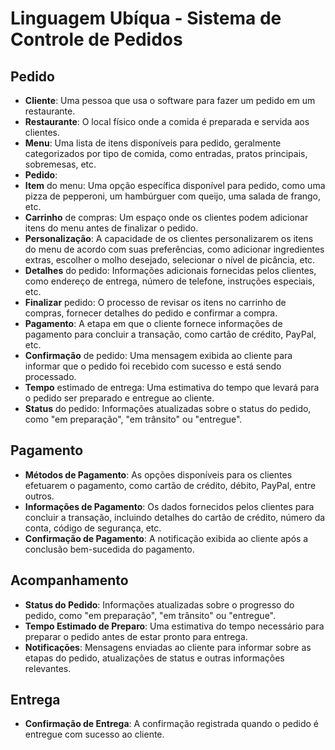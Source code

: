 
# Linguagem Ubíqua - Sistema de Controle de Pedidos


## Pedido

* **Cliente**: Uma pessoa que usa o software para fazer um pedido em um restaurante.
* **Restaurante**: O local físico onde a comida é preparada e servida aos clientes.
* **Menu**: Uma lista de itens disponíveis para pedido, geralmente categorizados por tipo de comida, como entradas, pratos principais, sobremesas, etc.
* **Pedido**: 
* **Item** do menu: Uma opção específica disponível para pedido, como uma pizza de pepperoni, um hambúrguer com queijo, uma salada de frango, etc.
* **Carrinho** de compras: Um espaço onde os clientes podem adicionar itens do menu antes de finalizar o pedido.
* **Personalização**: A capacidade de os clientes personalizarem os itens do menu de acordo com suas preferências, como adicionar ingredientes extras, escolher o molho desejado, selecionar o nível de picância, etc.
* **Detalhes** do pedido: Informações adicionais fornecidas pelos clientes, como endereço de entrega, número de telefone, instruções especiais, etc.
* **Finalizar** pedido: O processo de revisar os itens no carrinho de compras, fornecer detalhes do pedido e confirmar a compra.
* **Pagamento**: A etapa em que o cliente fornece informações de pagamento para concluir a transação, como cartão de crédito, PayPal, etc.
* **Confirmação** de pedido: Uma mensagem exibida ao cliente para informar que o pedido foi recebido com sucesso e está sendo processado.
* **Tempo** estimado de entrega: Uma estimativa do tempo que levará para o pedido ser preparado e entregue ao cliente.
* **Status** do pedido: Informações atualizadas sobre o status do pedido, como "em preparação", "em trânsito" ou "entregue".

## Pagamento
* **Métodos de Pagamento**: As opções disponíveis para os clientes efetuarem o pagamento, como cartão de crédito, débito, PayPal, entre outros.
* **Informações de Pagamento**: Os dados fornecidos pelos clientes para concluir a transação, incluindo detalhes do cartão de crédito, número da conta, código de segurança, etc.
* **Confirmação de Pagamento**: A notificação exibida ao cliente após a conclusão bem-sucedida do pagamento.


## Acompanhamento
* **Status do Pedido**: Informações atualizadas sobre o progresso do pedido, como "em preparação", "em trânsito" ou "entregue".
* **Tempo Estimado de Preparo**: Uma estimativa do tempo necessário para preparar o pedido antes de estar pronto para entrega.
* **Notificações**: Mensagens enviadas ao cliente para informar sobre as etapas do pedido, atualizações de status e outras informações relevantes.

## Entrega
* **Confirmação de Entrega**: A confirmação registrada quando o pedido é entregue com sucesso ao cliente.